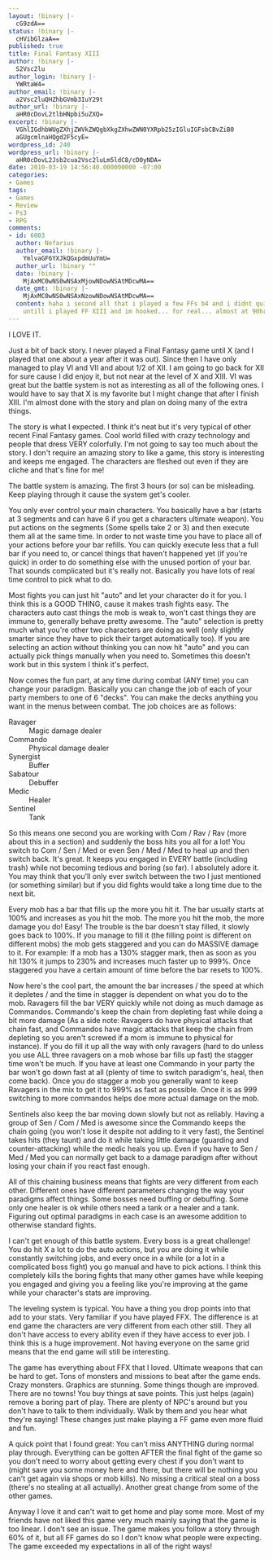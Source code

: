 ```yaml
---
layout: !binary |-
  cG9zdA==
status: !binary |-
  cHVibGlzaA==
published: true
title: Final Fantasy XIII
author: !binary |-
  S2Vsc2lu
author_login: !binary |-
  YWRtaW4=
author_email: !binary |-
  a2Vsc2luQHZhbGVmb3IuY29t
author_url: !binary |-
  aHR0cDovL2tlbHNpbi5uZXQ=
excerpt: !binary |-
  VGhlIGdhbWUgZXhjZWVkZWQgbXkgZXhwZWN0YXRpb25zIGluIGFsbCBvZiB0
  aGUgcmlnaHQgd2F5cyE=
wordpress_id: 240
wordpress_url: !binary |-
  aHR0cDovL2Jsb2cua2Vsc2luLm5ldC8/cD0yNDA=
date: 2010-03-19 14:56:40.000000000 -07:00
categories:
- Games
tags:
- Games
- Review
- Ps3
- RPG
comments:
- id: 6003
  author: Nefarius
  author_email: !binary |-
    YmlvaGF6YXJkQGxpdmUuYmU=
  author_url: !binary ""
  date: !binary |-
    MjAxMC0wNS0wNSAxMjowNDowNSAtMDcwMA==
  date_gmt: !binary |-
    MjAxMC0wNS0wNSAxNzowNDowNSAtMDcwMA==
  content: haha i second all that i played a few FFs b4 and i didnt quite like them
    untill i played FF XIII and im hooked... for real... almost at 90hrs of playtime
---
```

I LOVE IT.

Just a bit of back story. I never played a Final Fantasy game until X (and I played that one about a year after it was out). Since then I have only managed to play VI and VII and about 1/2 of XII. I am going to go back for XII for sure cause I did enjoy it, but not near at the level of X and XIII. VI was great but the battle system is not as interesting as all of the following ones. I would have to say that X is my favorite but I might change that after I finish XIII. I'm almost done with the story and plan on doing many of the extra things.

The story is what I expected. I think it's neat but it's very typical of other recent Final Fantasy games. Cool world filled with crazy technology and people that dress VERY colorfully. I'm not going to say too much about the story. I don't require an amazing story to like a game, this story is interesting and keeps me engaged. The characters are fleshed out even if they are cliche and that's fine for me!

The battle system is amazing. The first 3 hours (or so) can be misleading. Keep playing through it cause the system get's cooler.

You only ever control your main characters. You basically have a bar (starts at 3 segments and can have 6 if you get a characters ultimate weapon). You put actions on the segments (Some spells take 2 or 3) and then execute them all at the same time. In order to not waste time you have to place all of your actions before your bar refills. You can quickly execute less that a full bar if you need to, or cancel things that haven't happened yet (if you're quick) in order to do something else with the unused portion of your bar. That sounds complicated but it's really not. Basically you have lots of real time control to pick what to do.

Most fights you can just hit "auto" and let your character do it for you. I think this is a GOOD THING, cause it makes trash fights easy. The characters auto cast things the mob is weak to, won't cast things they are immune to, generally behave pretty awesome. The "auto" selection is pretty much what you're other two characters are doing as well (only slightly smarter since they have to pick their target automatically too). If you are selecting an action without thinking you can now hit "auto" and you can actually pick things manually when you need to. Sometimes this doesn't work but in this system I think it's perfect.

Now comes the fun part, at any time during combat (ANY time) you can change your paradigm. Basically you can change the job of each of your party members to one of 6 "decks". You can make the decks anything you want in the menus between combat. The job choices are as follows:

<dl>
  <dt>Ravager</dt><dd>Magic damage dealer</dd>
  <dt>Commando</dt><dd>Physical damage dealer</dd>
  <dt>Synergist</dt><dd>Buffer</dd>
  <dt>Sabatour</dt><dd>Debuffer</dd>
  <dt>Medic</dt><dd>Healer</dd>
  <dt>Sentinel</dt><dd>Tank</dd>
</dl>

So this means one second you are working with Com / Rav / Rav (more about this in a section) and suddenly the boss hits you all for a lot! You switch to Com / Sen / Med or even Sen / Med / Med to heal up and then switch back. It's great. It keeps you engaged in EVERY battle (including trash) while not becoming tedious and boring (so far). I absolutely adore it. You may think that you'll only ever switch between the two I just mentioned (or something similar) but if you did fights would take a long time due to the next bit.

Every mob has a bar that fills up the more you hit it. The bar usually starts at 100% and increases as you hit the mob. The more you hit the mob, the more damage you do! Easy! The trouble is the bar doesn't stay filled, it slowly goes back to 100%. If you manage to fill it (the filling point is different on different mobs) the mob gets staggered and you can do MASSIVE damage to it. For example: If a mob has a 130% stagger mark, then as soon as you hit 130% it jumps to 230% and increases much faster up to 999%. Once staggered you have a certain amount of time before the bar resets to 100%.

Now here's the cool part, the amount the bar increases / the speed at which it depletes / and the time in stagger is dependent on what you do to the mob. Ravagers fill the bar VERY quickly while not doing as much damage as Commandos. Commando's keep the chain from depleting fast while doing a bit more damage (As a side note: Ravagers do have physical attacks that chain fast, and Commandos have magic attacks that keep the chain from depleting so you aren't screwed if a mom is immune to physical for instance). If you do fill it up all the way with only ravagers (hard to do unless you use ALL three ravagers on a mob whose bar fills up fast) the stagger time won't be much. If you have at least one Commando in your party the bar won't go down fast at all (plenty of time to switch paradigm's, heal, then come back). Once you do stagger a mob you generally want to keep Ravagers in the mix to get it to 999% as fast as possible. Once it is as 999 switching to more commandos helps doe more actual damage on the mob.

Sentinels also keep the bar moving down slowly but not as reliably. Having a group of Sen / Com / Med is awesome since the Commando keeps the chain going (you won't lose it despite not adding to it very fast), the Sentinel takes hits (they taunt) and do it while taking little damage (guarding and counter-attacking) while the medic heals you up. Even if you have to Sen / Med / Med you can normally get back to a damage paradigm after without losing your chain if you react fast enough.

All of this chaining business means that fights are very different from each other. Different ones have different parameters changing the way your paradigms affect things. Some bosses need buffing or debuffing. Some only one healer is ok while others need a tank or a healer and a tank. Figuring out optimal paradigms in each case is an awesome addition to otherwise standard fights.

I can't get enough of this battle system. Every boss is a great challenge! You do hit X a lot to do the auto actions, but you are doing it while constantly switching jobs, and every once in a while (or a lot in a complicated boss fight) you go manual and have to pick actions. I think this completely kills the boring fights that many other games have while keeping you engaged and giving you a feeling like you're improving at the game while your character's stats are improving.

The leveling system is typical. You have a thing you drop points into that add to your stats. Very familiar if you have played FFX. The difference is at end game the characters are very different from each other still. They all don't have access to every ability even if they have access to ever job. I think this is a huge improvement. Not having everyone on the same grid means that the end game will still be interesting.

The game has everything about FFX that I loved. Ultimate weapons that can be hard to get. Tons of monsters and missions to beat after the game ends. Crazy monsters. Graphics are stunning. Some things though are improved. There are no towns! You buy things at save points. This just helps (again) remove a boring part of play. There are plenty of NPC's around but you don't have to talk to them individually. Walk by them and you hear what they're saying! These changes just make playing a FF game even more fluid and fun.

A quick point that I found great: You can't miss ANYTHING during normal play through. Everything can be gotten AFTER the final fight of the game so you don't need to worry about getting every chest if you don't want to (might save you some money here and there, but there will be nothing you can't get again via shops or mob kills). No missing a critical steal on a boss (there's no stealing at all actually). Another great change from some of the other games.

Anyway I love it and can't wait to get home and play some more. Most of my friends have not liked this game very much mainly saying that the game is too linear. I don't see an issue. The game makes you follow a story through 60% of it, but all FF games do so I don't know what people were expecting. The game exceeded my expectations in all of the right ways!
